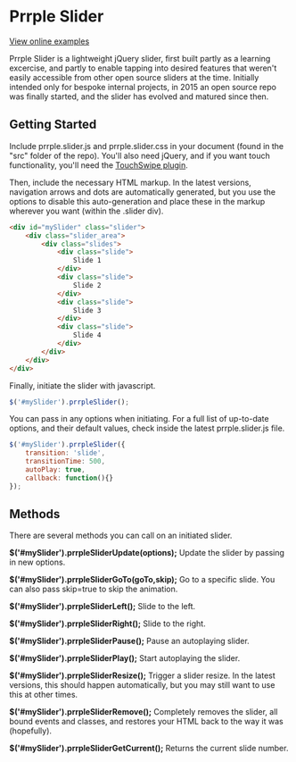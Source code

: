 # Prrple Slider

[View online examples](http://code.prrple.com/slider/)

Prrple Slider is a lightweight jQuery slider, first built partly as a learning excercise, and partly to enable tapping into desired features that weren't easily accessible from other open source sliders at the time. Initially intended only for bespoke internal projects, in 2015 an open source repo was finally started, and the slider has evolved and matured since then.

## Getting Started

Include prrple.slider.js and prrple.slider.css in your document (found in the "src" folder of the repo). You'll also need jQuery, and if you want touch functionality, you'll need the [TouchSwipe plugin](https://github.com/mattbryson/TouchSwipe-Jquery-Plugin).

Then, include the necessary HTML markup. In the latest versions, navigation arrows and dots are automatically generated, but you use the options to disable this auto-generation and place these in the markup wherever you want (within the .slider div).
```html
<div id="mySlider" class="slider">
	<div class="slider_area">
		<div class="slides">
			<div class="slide">
				Slide 1
			</div>
			<div class="slide">
				Slide 2
			</div>
			<div class="slide">
				Slide 3
			</div>
			<div class="slide">
				Slide 4
			</div>
		</div>
	</div>
</div>
```

Finally, initiate the slider with javascript.
```js
$('#mySlider').prrpleSlider();
```

You can pass in any options when initiating. For a full list of up-to-date options, and their default values, check inside the latest prrple.slider.js file.
```js
$('#mySlider').prrpleSlider({
    transition: 'slide',
	transitionTime: 500,
	autoPlay: true,
	callback: function(){}
});
```

## Methods

There are several methods you can call on an initiated slider.

**$('#mySlider').prrpleSliderUpdate(options);**
Update the slider by passing in new options.

**$('#mySlider').prrpleSliderGoTo(goTo,skip);**
Go to a specific slide. You can also pass skip=true to skip the animation.

**$('#mySlider').prrpleSliderLeft();**
Slide to the left.

**$('#mySlider').prrpleSliderRight();**
Slide to the right.

**$('#mySlider').prrpleSliderPause();**
Pause an autoplaying slider.

**$('#mySlider').prrpleSliderPlay();**
Start autoplaying the slider.

**$('#mySlider').prrpleSliderResize();**
Trigger a slider resize. In the latest versions, this should happen automatically, but you may still want to use this at other times.

**$('#mySlider').prrpleSliderRemove();**
Completely removes the slider, all bound events and classes, and restores your HTML back to the way it was (hopefully).

**$('#mySlider').prrpleSliderGetCurrent();**
Returns the current slide number.

